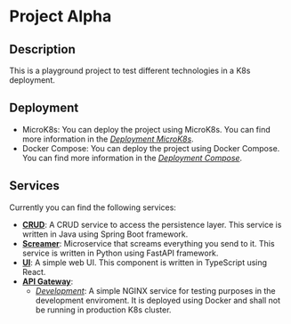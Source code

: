 # Project Alpha

## Description

This is a playground project to test different technologies in a K8s deployment.

## Deployment

- MicroK8s:
  You can deploy the project using MicroK8s. You can find more
  information in the [*Deployment MicroK8s*](deployment/microk8s).
- Docker Compose:
  You can deploy the project using Docker Compose. You can find more
  information in the [*Deployment Compose*](deployment/compose).

## Services

Currently you can find the following services:

- [**CRUD**](services/crud/):
  A CRUD service to access the persistence layer. This service is written in
  Java using Spring Boot framework.
- [**Screamer**](services/screamer/):
  Microservice that screams everything you send to it. This service is written
  in Python using FastAPI framework.
- [**UI**](services/ui/):
  A simple web UI. This component is written in TypeScript using React.
- [**API Gateway**](services/gateway):
  - [_Development_](services/gateway/local-nginx):
    A simple NGINX service for testing purposes in the development enviroment.
    It is deployed using Docker and shall not be running in production K8s
    cluster.
